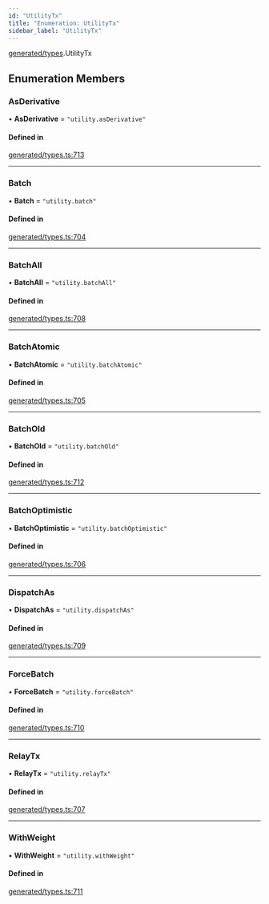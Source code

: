 ```yaml
---
id: "UtilityTx"
title: "Enumeration: UtilityTx"
sidebar_label: "UtilityTx"
---
```


[generated/types](../../../../modules/Generated/Types/Types.md).UtilityTx

## Enumeration Members

### AsDerivative

• **AsDerivative** = ``"utility.asDerivative"``

#### Defined in

[generated/types.ts:713](https://github.com/PolymeshAssociation/polymesh-sdk/blob/daafaa68f/src/generated/types.ts#L713)

___

### Batch

• **Batch** = ``"utility.batch"``

#### Defined in

[generated/types.ts:704](https://github.com/PolymeshAssociation/polymesh-sdk/blob/daafaa68f/src/generated/types.ts#L704)

___

### BatchAll

• **BatchAll** = ``"utility.batchAll"``

#### Defined in

[generated/types.ts:708](https://github.com/PolymeshAssociation/polymesh-sdk/blob/daafaa68f/src/generated/types.ts#L708)

___

### BatchAtomic

• **BatchAtomic** = ``"utility.batchAtomic"``

#### Defined in

[generated/types.ts:705](https://github.com/PolymeshAssociation/polymesh-sdk/blob/daafaa68f/src/generated/types.ts#L705)

___

### BatchOld

• **BatchOld** = ``"utility.batchOld"``

#### Defined in

[generated/types.ts:712](https://github.com/PolymeshAssociation/polymesh-sdk/blob/daafaa68f/src/generated/types.ts#L712)

___

### BatchOptimistic

• **BatchOptimistic** = ``"utility.batchOptimistic"``

#### Defined in

[generated/types.ts:706](https://github.com/PolymeshAssociation/polymesh-sdk/blob/daafaa68f/src/generated/types.ts#L706)

___

### DispatchAs

• **DispatchAs** = ``"utility.dispatchAs"``

#### Defined in

[generated/types.ts:709](https://github.com/PolymeshAssociation/polymesh-sdk/blob/daafaa68f/src/generated/types.ts#L709)

___

### ForceBatch

• **ForceBatch** = ``"utility.forceBatch"``

#### Defined in

[generated/types.ts:710](https://github.com/PolymeshAssociation/polymesh-sdk/blob/daafaa68f/src/generated/types.ts#L710)

___

### RelayTx

• **RelayTx** = ``"utility.relayTx"``

#### Defined in

[generated/types.ts:707](https://github.com/PolymeshAssociation/polymesh-sdk/blob/daafaa68f/src/generated/types.ts#L707)

___

### WithWeight

• **WithWeight** = ``"utility.withWeight"``

#### Defined in

[generated/types.ts:711](https://github.com/PolymeshAssociation/polymesh-sdk/blob/daafaa68f/src/generated/types.ts#L711)
